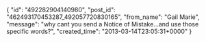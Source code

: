  {
   "id": "492282904140980",
   "post_id": "462493170453287_492057720830165",
   "from_name": "Gail Marie",
   "message": "why cant you send a Notice of Mistake...and use those specific words?",
   "created_time": "2013-03-14T23:05:31+0000"
 }
